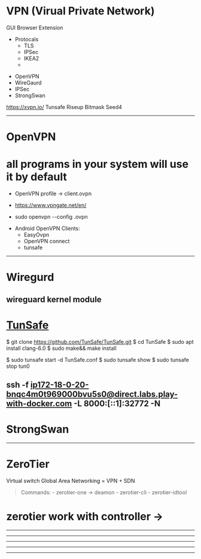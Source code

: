 VPN (Virual Private Network)
===


GUI
Browser Extension


* Protocals
    - TLS
    - IPSec
    - IKEA2
    - 


- OpenVPN
- WireGaurd
- IPSec
- StrongSwan

https://xvpn.io/
Tunsafe
Riseup
Bitmask
Seed4

----------------------------------------------------------------------------------------------------------------------
OpenVPN
========

# all programs in your system will use it by default

- OpenVPN profile -> client.ovpn

- https://www.vpngate.net/en/
- sudo openvpn --config <file-name>.ovpn

* Android OpenVPN Clients:
	- EasyOvpn
	- OpenVPN connect
	- tunsafe
----------------------------------------------------------------------------------------------------------------------
Wiregurd
====

wireguard kernel module
----------------------------------------------------------------------------------------------------------------------
[TunSafe]()
===
$ git clone https://github.com/TunSafe/TunSafe.git
$ cd TunSafe
$ sudo apt install clang-6.0
$ sudo make&& make install



$ sudo tunsafe start -d TunSafe.conf
$ sudo tunsafe show
$ sudo tunsafe stop tun0


ssh -f ip172-18-0-20-bnqc4m0t969000bvu5s0@direct.labs.play-with-docker.com -L 8000:[::1]:32772 -N
----------------------------------------------------------------------------------------------------------------------
StrongSwan
===
----------------------------------------------------------------------------------------------------------------------
ZeroTier
===

Virtual switch
Global Area Networking = VPN + SDN



> Commands:
    - zerotier-one -> deamon
    - zerotier-cli
    - zerotier-idtool



# zerotier work with controller -> 
----------------------------------------------------------------------------------------------------------------------
----------------------------------------------------------------------------------------------------------------------
----------------------------------------------------------------------------------------------------------------------
----------------------------------------------------------------------------------------------------------------------
----------------------------------------------------------------------------------------------------------------------
